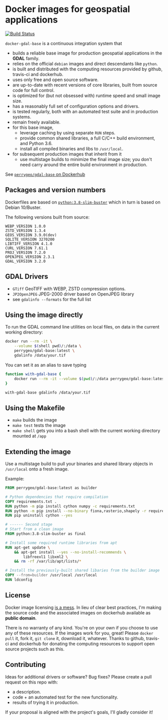 # Docker images for geospatial applications

[![Build Status](https://travis-ci.com/perrygeo/docker-gdal-base.svg?branch=master)](https://travis-ci.com/perrygeo/docker-gdal-base)

`docker-gdal-base` is a continuous integration system that

- builds a reliable base image for production geospatial applications in the **GDAL** family.
- relies on the official `debian` images and direct descendants like `python`.
- is built and distributed with the computing resources provided by github, travis-ci and dockerhub.
- uses only free and open source software.
- are up-to-date with recent versions of core libraries, built from source code for full control.
- is optimized for (but not obsessed with) runtime speed and small image size.
- has a reasonably full set of configuration options and drivers.
- is tested regularly, both with an automated test suite and in production systems.
- remain freely available.
- for this base image,
  - leverage caching by using separate `RUN` steps.
  - provide common shared libraries, a full C/C++ build environment, and Python 3.6.
  - install all compiled binaries and libs to `/usr/local`.
- for subsequent production images that inherit from it
  - use multistage builds to minimize the final image size; you don't need carry around the entire build environment in production.

See [`perrygeo/gdal-base` on Dockerhub](https://hub.docker.com/r/perrygeo/gdal-base)

## Packages and version numbers

Dockerfiles are based on [`python:3.8-slim-buster`](https://github.com/docker-library/python/blob/master/3.8/buster/slim/Dockerfile) which in turn is based on Debian 10/Buster.

The following versions built from source:

```
WEBP_VERSION 1.0.0
ZSTD_VERSION 1.3.4
GEOS_VERSION 3.9.0(dev)
SQLITE_VERSION 3270200
LIBTIFF_VERSION 4.1.0
CURL_VERSION 7.61.1
PROJ_VERSION 7.2.0
OPENJPEG_VERSION 2.3.1
GDAL_VERSION 3.2.0
```

## GDAL Drivers

- `GTiff` GeoTIFF with WEBP, ZSTD compression options.
- `JP2OpenJPEG` JPEG-2000 driver based on OpenJPEG library
- see `gdalinfo --formats` for the full list

## Using the image directly

To run the GDAL command line utilities on local files, on data in the current working directory:

```bash
docker run --rm -it \
    --volume $(shell pwd)/:/data \
    perrygeo/gdal-base:latest \
    gdalinfo /data/your.tif
```

You can set it as an alias to save typing

```bash
function with-gdal-base {
    docker run --rm -it --volume $(pwd)/:/data perrygeo/gdal-base:latest "$@"
}

with-gdal-base gdalinfo /data/your.tif
```

## Using the Makefile

- `make` builds the image
- `make test` tests the image
- `make shell` gets you into a bash shell with the current working directory mounted at `/app`

## Extending the image

Use a multistage build to pull your binaries and shared library objects in `/usr/local` onto a fresh image.

Example:

```Dockerfile
FROM perrygeo/gdal-base:latest as builder

# Python dependencies that require compilation
COPY requirements.txt .
RUN python -m pip install cython numpy -c requirements.txt
RUN python -m pip install --no-binary fiona,rasterio,shapely -r requirements.txt
RUN pip uninstall cython --yes

# ------ Second stage
# Start from a clean image
FROM python:3.8-slim-buster as final

# Install some required runtime libraries from apt
RUN apt-get update \
    && apt-get install --yes --no-install-recommends \
        libfreexl1 libxml2 \
    && rm -rf /var/lib/apt/lists/*

# Install the previously-built shared libaries from the builder image
COPY --from=builder /usr/local /usr/local
RUN ldconfig
```

## License

Docker image licensing [is a mess](https://opensource.stackexchange.com/a/7015).
In lieu of clear best practices, I'm making the source code and the associated images on dockerhub
available as **public domain**.

There is no warranty of any kind.
You're on your own if you choose to use any of these resources.
If the images work for you, great!
Please `docker pull` it, fork it, `git clone` it, download it, whatever.
Thanks to github, travis-ci and dockerhub
for donating the computing resources to support open source projects such as this.

## Contributing

Ideas for additional drivers or software? Bug fixes? Please create a pull request on this repo with:

- a description.
- code + an automated test for the new functionality.
- results of trying it in production.

If your proposal is aligned with the project's goals, I'll gladly consider it!

